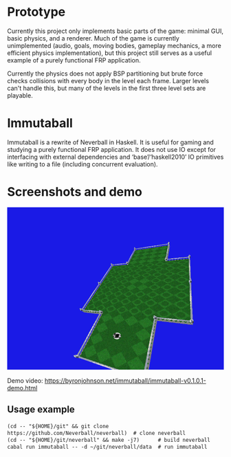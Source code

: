 # Prototype

Currently this project only implements basic parts of the game: minimal GUI,
basic physics, and a renderer.  Much of the game is currently unimplemented
(audio, goals, moving bodies, gameplay mechanics, a more efficient physics
implementation), but this project still serves as a useful example of a purely
functional FRP application.

Currently the physics does not apply BSP partitioning but brute force checks
collisions with every body in the level each frame.  Larger levels can't handle
this, but many of the levels in the first three level sets are playable.

# Immutaball

Immutaball is a rewrite of Neverball in Haskell.  It is useful for gaming and
studying a purely functional FRP application.  It does not use IO except for
interfacing with external dependencies and ‘base’/‘haskell2010’ IO primitives
like writing to a file (including concurrent evaluation).

# Screenshots and demo

![screenshot: readme-screenshot0-v0.1.0.1.png](doc/screenshots/readme-screenshot0-v0.1.0.1.png)

Demo video: <https://byronjohnson.net/immutaball/immutaball-v0.1.0.1-demo.html>

## Usage example

```
(cd -- "${HOME}/git" && git clone https://github.com/Neverball/neverball)  # clone neverball
(cd -- "${HOME}/git/neverball" && make -j7)      # build neverball
cabal run immutaball -- -d ~/git/neverball/data  # run immutaball
```
